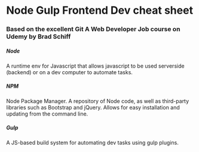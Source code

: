 # Node Gulp Frontend Dev cheat sheet
### Based on the excellent Git A Web Developer Job course on Udemy by Brad Schiff

##### Node
A runtime env for Javascript that allows javascript to be used serverside (backend) or on a dev computer to automate tasks.

##### NPM
Node Package Manager. A repository of Node code, as well as third-party libraries such as Bootstrap and jQuery. Allows for easy installation and updating from the command line.

##### Gulp
A JS-based build system for automating dev tasks using gulp plugins.
